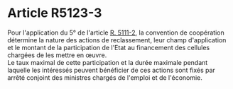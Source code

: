 # Article R5123-3

  
Pour l'application du 5° de l'article [R. 5111-2][1], la convention de coopération détermine la nature des actions de reclassement, leur champ d'application et le montant de la participation de l'Etat au financement des cellules chargées de les mettre en œuvre.   
Le taux maximal de cette participation et la durée maximale pendant laquelle les intéressés peuvent bénéficier de ces actions sont fixés par arrêté conjoint des ministres chargés de l'emploi et de l'économie.

 [1]: /affichCodeArticle.do?cidTexte=LEGITEXT000006072050&idArticle=LEGIARTI000018494066&dateTexte=&categorieLien=cid